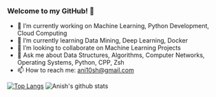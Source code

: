 ### Welcome to my GitHub! 💙

<!--
**anishmo99/anishmo99** is a ✨ _special_ ✨ repository because its `README.md` (this file) appears on your GitHub profile.

<!--Here are some ideas to get you started:-->

- 🔭 I’m currently working on Machine Learning, Python Development, Cloud Computing
- 🌱 I’m currently learning Data Mining, Deep Learning, Docker
- 👯 I’m looking to collaborate on Machine Learning Projects
- 💬 Ask me about Data Structures, Algorithms, Computer Networks, Operating Systems, Python, CPP, Zsh
- 📫 How to reach me: ani10sh@gmail.com
<!-- - 😄 Pronouns: ...
<!-- - 🤔 I’m looking for help with Flutter
- ⚡ Fun fact: ...
-->

[![Top Langs](https://github-readme-stats.vercel.app/api/top-langs/?username=anishmo99&layout=compact)](https://github.com/anishmo99/github-readme-stats)
![Anish's github stats](https://github-readme-stats.vercel.app/api?username=anishmo99&show_icons=true)
